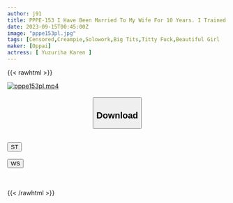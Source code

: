```yaml
---
author: j91
title: PPPE-153 I Have Been Married To My Wife For 10 Years. I Trained My Wife For 10 Years In The 3 Days When My Wife Returned To Her Hometown And Made Her Understand. Karen Yuzuriha
date: 2023-09-15T00:45:00Z
image: "pppe153pl.jpg"
tags: [Censored,Creampie,Solowork,Big Tits,Titty Fuck,Beautiful Girl	 ]
maker: [Oppai]
actress: [ Yuzuriha Karen ]
---
```



{{< rawhtml >}}

<div class="video" data-videoid="YqdaZBoyLlUpgM">
    <a href="javascript:;">
        <img src="https://my.j91.asia/posts/pppe153pl/pppe153pl.jpg" width="WIDTH" height="HEIGHT" alt="pppe153pl.mp4" loading="lazy">
    </a>
</div>

<script type="text/javascript" src="https://j91.asia/asset/on-demand-st.js"></script>

<br>
  <link rel="stylesheet" href="https://j91.asia/asset/bs5.css">
  
  <center>
  <button class="btn btn-primary" type="button" data-bs-toggle="collapse" data-bs-target=".multi-collapse" aria-expanded="false" aria-controls="multiCollapseExample1 multiCollapseExample2"><h2>Download</h2></button></center>
</p>
<div class="row">
  <div class="col">
    <div class="collapse multi-collapse" id="multiCollapseExample1">
      <div class="card card-body">
	      	      <br>
<div class="buttons">  
<a href="https://streamtape.to/v/YqdaZBoyLlUpgM"><button class="btn-hover color-3"><i class="fa fa-download"></i> ST</button></a></div>
    </div>
  </div>
</div>
  <div class="col">
    <div class="collapse multi-collapse" id="multiCollapseExample2">
      <div class="card card-body">
	      <br>
<div class="buttons">
    <a href="https://wolfstream.tv/zh6dkj1ncrcd"><button class="btn-hover color-9"><i class="fa fa-download"></i> WS</button></a></div>
<br><br>
      </div>
    </div>
  </div>
</div>

{{< /rawhtml >}}

